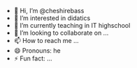- 👋 Hi, I’m @cheshirebass
- 👀 I’m interested in didatics
- 🌱 I’m currently teaching in IT highschool
- 💞️ I’m looking to collaborate on ...
- 📫 How to reach me ...
- 😄 Pronouns: he
- ⚡ Fun fact: ...

<!---
cheshirebass/cheshirebass is a ✨ special ✨ repository because its `README.md` (this file) appears on your GitHub profile.
You can click the Preview link to take a look at your changes.
--->
